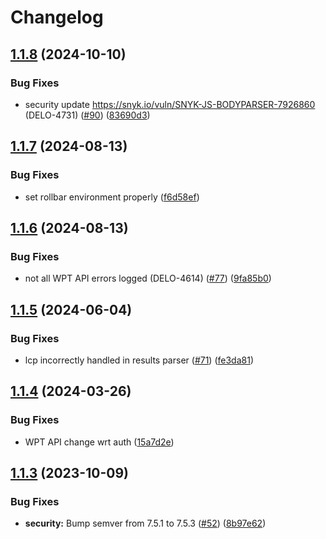 # Changelog

## [1.1.8](https://github.com/cloudinary/web-speed-test-server/compare/v1.1.7...v1.1.8) (2024-10-10)


### Bug Fixes

* security update https://snyk.io/vuln/SNYK-JS-BODYPARSER-7926860 (DELO-4731) ([#90](https://github.com/cloudinary/web-speed-test-server/issues/90)) ([83690d3](https://github.com/cloudinary/web-speed-test-server/commit/83690d36bee9918f3e34e9a683a6b5a6e611661b))

## [1.1.7](https://github.com/cloudinary/web-speed-test-server/compare/v1.1.6...v1.1.7) (2024-08-13)


### Bug Fixes

* set rollbar environment properly ([f6d58ef](https://github.com/cloudinary/web-speed-test-server/commit/f6d58ef42f874779550da9d56e5ddd918d73a1a9))

## [1.1.6](https://github.com/cloudinary/web-speed-test-server/compare/v1.1.5...v1.1.6) (2024-08-13)


### Bug Fixes

* not all WPT API errors logged (DELO-4614) ([#77](https://github.com/cloudinary/web-speed-test-server/issues/77)) ([9fa85b0](https://github.com/cloudinary/web-speed-test-server/commit/9fa85b001af7f47498e26d7adfb019822a5d018a))

## [1.1.5](https://github.com/cloudinary/web-speed-test-server/compare/v1.1.4...v1.1.5) (2024-06-04)


### Bug Fixes

* lcp incorrectly handled in results parser ([#71](https://github.com/cloudinary/web-speed-test-server/issues/71)) ([fe3da81](https://github.com/cloudinary/web-speed-test-server/commit/fe3da81280f232e0dbf3b82f4bcaf69f9ccf867b))

## [1.1.4](https://github.com/cloudinary/web-speed-test-server/compare/v1.1.3...v1.1.4) (2024-03-26)


### Bug Fixes

* WPT API change wrt auth ([15a7d2e](https://github.com/cloudinary/web-speed-test-server/commit/15a7d2ea388b34497746d0107920644f23b3ef44))

## [1.1.3](https://github.com/cloudinary/web-speed-test-server/compare/v1.1.2...v1.1.3) (2023-10-09)


### Bug Fixes

* **security:** Bump semver from 7.5.1 to 7.5.3 ([#52](https://github.com/cloudinary/web-speed-test-server/issues/52)) ([8b97e62](https://github.com/cloudinary/web-speed-test-server/commit/8b97e622c406d7dd662901fada93f7c34c667311))
